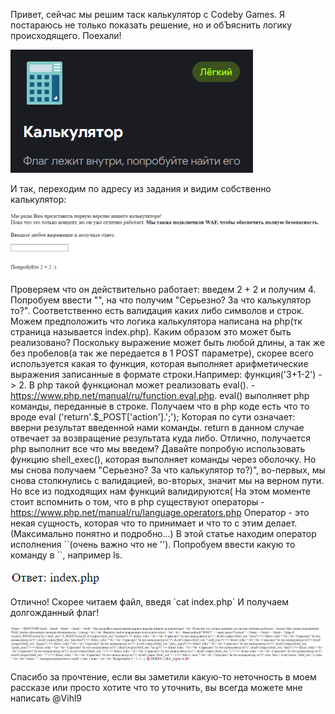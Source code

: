 Привет, сейчас мы решим таск калькулятор с Codeby Games.
Я постараюсь не только показать решение, но и обЪяснить логику происходящего.
Поехали!

![alt text](start.png)

И так, переходим по адресу из задания и видим собственно калькулятор:

![alt text](calculate.png)

Проверяем что он действительно работает: введем 2 + 2 и получим 4.
Попробуем ввести "<script>alert('123')</script>", на что получим "Серьезно? За что калькулятор то?".
Соответственно есть валидация каких либо символов и строк.
Можем предположить что логика калькулятора написана на php(тк страница называется index.php).
Каким образом это может быть реализовано?
Поскольку выражение может быть любой длины, а так же без пробелов(а так же передается в 1 POST параметре), скорее всего используется какая то функция, которая выполняет арифметические выражения записанные в формате строки.Например: функция('3+1-2') -> 2.
В php такой функционал может реализовать eval(). - https://www.php.net/manual/ru/function.eval.php.
eval() выполняет php команды, переданные в строке. 
Получаем что в php коде есть что то вроде eval ('return'.$_POST['action'].';');
Которая по сути означает: вверни результат введенной нами команды. return в данном случае отвечает за возвращение результата куда либо.
Отлично, получается php выполнит все что мы введем?
Давайте попробую использовать функцию shell_exec(), которая выполняет команды через оболочку.
Но мы снова получаем "Серьезно? За что калькулятор то?)", во-первых, мы снова столкнулись с валидацией, во-вторых, значит мы на верном пути.
Но все из подходящих нам функций валидируются( На этом моменте стоит вспомнить о том, что в php существуют операторы - https://www.php.net/manual/ru/language.operators.php
Оператор - это некая сущность, которая что то принимает и что то с этим делает.(Максимально понятно и подробно...)
В этой статье находим оператор исполнения \`\`(очень важно что не '').
Попробуем ввести какую то команду в \`\`, например ls.

![alt text](ls.png)

Отлично! Скорее читаем файл, введя \`cat index.php\`
И получаем долгожданный флаг!

![alt text](flag.png)

Спасибо за прочтение, если вы заметили какую-то неточность в моем рассказе или просто хотите что то уточнить, вы всегда можете мне написать @Vihl9 